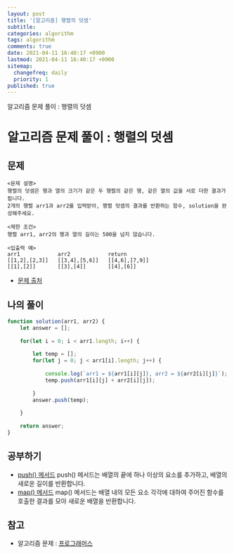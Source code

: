 ```yaml
---
layout: post
title: '[알고리즘] 행렬의 덧셈'
subtitle: 
categories: algorithm
tags: algorithm
comments: true
date: 2021-04-11 16:40:17 +0900
lastmod: 2021-04-11 16:40:17 +0900
sitemap:
  changefreq: daily
  priority: 1
published: true
---
```


알고리즘 문제 풀이 : 행렬의 덧셈<br />

# 알고리즘 문제 풀이 : 행렬의 덧셈

## 문제 
```text
<문제 설명>
행렬의 덧셈은 행과 열의 크기가 같은 두 행렬의 같은 행, 같은 열의 값을 서로 더한 결과가 됩니다. 
2개의 행렬 arr1과 arr2를 입력받아, 행렬 덧셈의 결과를 반환하는 함수, solution을 완성해주세요.

<제한 조건>
행렬 arr1, arr2의 행과 열의 길이는 500을 넘지 않습니다.

<입출력 예>
arr1            arr2            return
[[1,2],[2,3]]   [[3,4],[5,6]]   [[4,6],[7,9]]
[[1],[2]]       [[3],[4]]       [[4],[6]]
```

* [문제 출처](https://programmers.co.kr/learn/courses/30/lessons/12950)



## 나의 풀이
```javascript
function solution(arr1, arr2) {
    let answer = [];
    
    for(let i = 0; i < arr1.length; i++) {
        
        let temp = [];
        for(let j = 0; j < arr1[i].length; j++) {
            
            console.log(`arr1 = ${arr1[i][j]}, arr2 = ${arr2[i][j]}`);
            temp.push(arr1[i][j] + arr2[i][j]);     
            
        }
        answer.push(temp);
        
    }
    
    return answer;
}
```



## 공부하기
- [push() 메서드](https://developer.mozilla.org/ko/docs/Web/JavaScript/Reference/Global_Objects/Array/push) 
push() 메서드는 배열의 끝에 하나 이상의 요소를 추가하고, 배열의 새로운 길이를 반환합니다.
- [map() 메서드](https://developer.mozilla.org/ko/docs/Web/JavaScript/Reference/Global_Objects/Array/map)
map() 메서드는 배열 내의 모든 요소 각각에 대하여 주어진 함수를 호출한 결과를 모아 새로운 배열을 반환합니다.



## 참고
- 알고리즘 문제 : [프로그래머스](https://programmers.co.kr)